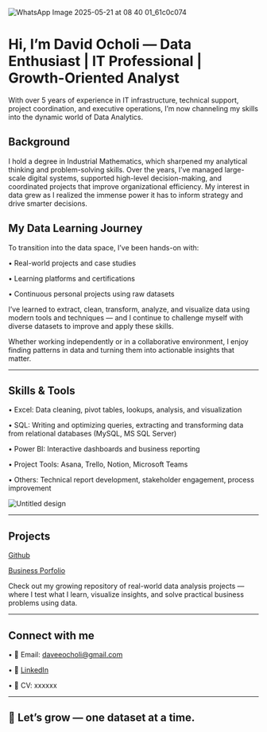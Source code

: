 ![WhatsApp Image 2025-05-21 at 08 40 01_61c0c074](https://github.com/user-attachments/assets/c361f607-99f0-4064-9be0-1e31f2733f15)

# Hi, I’m David Ocholi — Data Enthusiast | IT Professional | Growth-Oriented Analyst

With over 5 years of experience in IT infrastructure, technical support, project coordination, and executive operations, I’m now channeling my skills into the dynamic world of Data Analytics.

## Background
I hold a degree in Industrial Mathematics, which sharpened my analytical thinking and problem-solving skills. Over the years, I’ve managed large-scale digital systems, supported high-level decision-making, and coordinated projects that improve organizational efficiency. My interest in data grew as I realized the immense power it has to inform strategy and drive smarter decisions.

## My Data Learning Journey
To transition into the data space, I’ve been hands-on with:

•	Real-world projects and case studies

•	Learning platforms and certifications

•	Continuous personal projects using raw datasets

I’ve learned to extract, clean, transform, analyze, and visualize data using modern tools and techniques — and I continue to challenge myself with diverse datasets to improve and apply these skills.

Whether working independently or in a collaborative environment, I enjoy finding patterns in data and turning them into actionable insights that matter.
________________________________________
## Skills & Tools
•	Excel: Data cleaning, pivot tables, lookups, analysis, and visualization

•	SQL: Writing and optimizing queries, extracting and transforming data from relational databases (MySQL, MS SQL Server)

•	Power BI: Interactive dashboards and business reporting

•	Project Tools: Asana, Trello, Notion, Microsoft Teams

•	Others: Technical report development, stakeholder engagement, process improvement

![Untitled design](https://github.com/user-attachments/assets/f568f258-529a-4427-bf07-e95bbd034c75)

________________________________________
## Projects
[Github](https://github.com/daveeocholi)

[Business Porfolio](https://formadaoprec.my.canva.site/david-ocholi-portfolio)

Check out my growing repository of real-world data analysis projects — where I test what I learn, visualize insights, and solve practical business problems using data.
________________________________________

## Connect with me
•	📧 Email: daveeocholi@gmail.com

•	🔗 [LinkedIn](https://www.linkedin.com/in/david-ocholi)

•	💼 CV: xxxxxx
________________________________________

## 🚀 Let’s grow — one dataset at a time.



